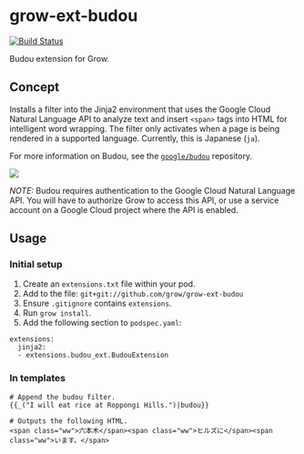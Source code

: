 # grow-ext-budou

[![Build Status](https://travis-ci.org/grow/grow-ext-budou.svg?branch=master)](https://travis-ci.org/grow/grow-ext-budou)

Budou extension for Grow.

## Concept

Installs a filter into the Jinja2 environment that uses the Google Cloud
Natural Language API to analyze text and insert `<span>` tags into HTML for
intelligent word wrapping. The filter only activates when a page is being
rendered in a supported language. Currently, this is Japanese (`ja`).

For more information on Budou, see the
[`google/budou`](https://github.com/google/budou) repository.

![](https://raw.githubusercontent.com/wiki/google/budou/images/nexus_example.jpeg)

_NOTE:_ Budou requires authentication to the Google Cloud Natural Language API.
You will have to authorize Grow to access this API, or use a service account on
a Google Cloud project where the API is enabled. 

## Usage

### Initial setup

1. Create an `extensions.txt` file within your pod.
1. Add to the file: `git+git://github.com/grow/grow-ext-budou`
1. Ensure `.gitignore` contains `extensions`.
1. Run `grow install`.
1. Add the following section to `podspec.yaml`:

```
extensions:
  jinja2:
  - extensions.budou_ext.BudouExtension
```

### In templates

```
# Append the budou filter.
{{_("I will eat rice at Roppongi Hills.")|budou}}

# Outputs the following HTML.
<span class="ww">六本木</span><span class="ww">ヒルズに</span><span
class="ww">います。</span>
```
